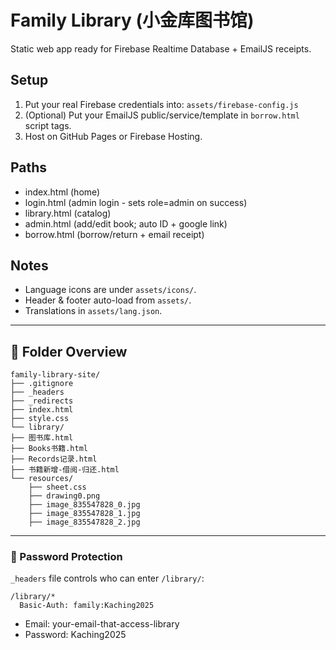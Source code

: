 # Family Library (小金库图书馆)

Static web app ready for Firebase Realtime Database + EmailJS receipts.

## Setup
1) Put your real Firebase credentials into: `assets/firebase-config.js`
2) (Optional) Put your EmailJS public/service/template in `borrow.html` script tags.
3) Host on GitHub Pages or Firebase Hosting.

## Paths
- index.html (home)
- login.html (admin login - sets role=admin on success)
- library.html (catalog)
- admin.html (add/edit book; auto ID + google link)
- borrow.html (borrow/return + email receipt)

## Notes
- Language icons are under `assets/icons/`.
- Header & footer auto-load from `assets/`.
- Translations in `assets/lang.json`.

---

## 📂 Folder Overview

```
family-library-site/
├── .gitignore
├── _headers
├── _redirects
├── index.html
├── style.css
└── library/
├── 图书库.html
├── Books书籍.html
├── Records记录.html
├── 书籍新增-借阅-归还.html
└── resources/
    ├── sheet.css
    ├── drawing0.png
    ├── image_835547828_0.jpg
    ├── image_835547828_1.jpg
    ├── image_835547828_2.jpg
```


---

### 🔐 Password Protection
`_headers` file controls who can enter `/library/`:
```plaintext
/library/*
  Basic-Auth: family:Kaching2025
```

- Email: your-email-that-access-library
- Password: Kaching2025